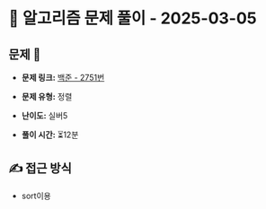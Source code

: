 # 📝 알고리즘 문제 풀이 - 2025-03-05

## 문제 📖

- **문제 링크:** [백준 - 2751번](https://www.acmicpc.net/problem/2751)

- **문제 유형:** 정렬

- **난이도:** 실버5

- **풀이 시간:** ⏳12분

## ✍ 접근 방식

- sort이용

